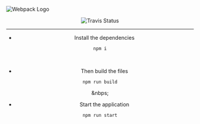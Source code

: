 ![Webpack Logo](https://github.com/aguin467/webPack/blob/master/webpack.png) 
                                                                <center>![Travis Status](https://travis-ci.org/aguin467/webPack.svg?branch=master)

------------------------------------------------------------------------------------------------------------------------------------------

- Install the dependencies 
```
npm i
```
<p>&nbsp;</p>

- Then build the files
```
npm run build
```

<p>&nbps;</p>

- Start the application
```
npm run start
```

